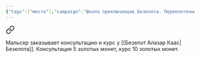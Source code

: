 ```yaml
---
{"tags":["место"],"campaign":"Школа приключенцев Безелота. Переплетенные судьбы","parent":"[[Фазервел]]","dg-publish":true,"permalink":"/shkola-priklyuchenczev-bezelota/","dgPassFrontmatter":true}
---
```




<div class="transclusion internal-embed is-loaded"><a class="markdown-embed-link" href="/4-fevralya-2024/#7b9ce0" aria-label="Open link"><svg xmlns="http://www.w3.org/2000/svg" width="24" height="24" viewBox="0 0 24 24" fill="none" stroke="currentColor" stroke-width="2" stroke-linecap="round" stroke-linejoin="round" class="svg-icon lucide-link"><path d="M10 13a5 5 0 0 0 7.54.54l3-3a5 5 0 0 0-7.07-7.07l-1.72 1.71"></path><path d="M14 11a5 5 0 0 0-7.54-.54l-3 3a5 5 0 0 0 7.07 7.07l1.71-1.71"></path></svg></a><div class="markdown-embed">



Мальсер заказывает консультацию и курс у [[Безелот Алазар Каас\|Безелота]]. Консультация 5 золотых монет, курс 10 золотых монет.  

</div></div>
